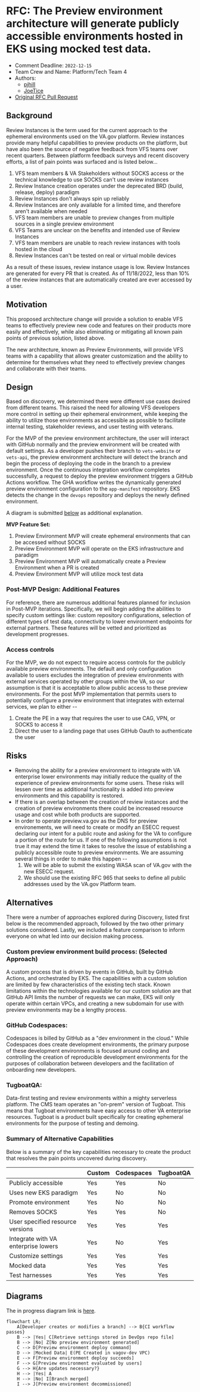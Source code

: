 # RFC: The Preview environment architecture will generate publicly accessible environments hosted in EKS using mocked test data.

* Comment Deadline: `2022-12-15`
* Team Crew and Name: Platform/Tech Team 4
* Authors:
  * [pjhill](https://github.com/pjhill)
  * [JoeTice](https://github.com/JoeTice)
* [Original RFC Pull Request](https://github.com/department-of-veterans-affairs/va.gov-platform-arch/pull/51)

## Background
Review Instances is the term used for the current approach to the ephemeral environments used on the VA.gov platform. Review instances provide many helpful capabilities to preview products on the platform, but have also been the source of negative feedback from VFS teams over recent quarters. Between platform feedback surveys and recent discovery efforts, a list of pain points was surfaced and is listed below...
1. VFS team members & VA Stakeholders without SOCKS access or the technical knowledge to use SOCKS can't use review instances
2. Review Instance creation operates under the deprecated BRD (build, release, deploy) paradigm
3. Review Instances don't always spin up reliably
4. Review Instances are only available for a limited time, and therefore aren't available when needed
5. VFS team members are unable to preview changes from multiple sources in a single preview environment
6. VFS Teams are unclear on the benefits and intended use of Review Instances
7. VFS team members are unable to reach review instances with tools hosted in the cloud
8. Review Instances can't be tested on real or virtual mobile devices

As a result of these issues, review instance usage is low. Review Instances are generated for every PR that is created. As of 11/18/2022, less than 10% of the review instances that are automatically created are ever accessed by a user.

## Motivation
This proposed architecture change will provide a solution to enable VFS teams to effectively preview new code and features on their products more easily and effectively, while also eliminating or mitigating all known pain points of previous solution, listed above.

The new architecture, known as Preview Environments, will provide VFS teams with a capability that allows greater customization and the ability to determine for themselves what they need to effectively preview changes and collaborate with their teams.

## Design
Based on discovery, we determined there were different use cases desired from different teams. This raised the need for allowing VFS developers more control in setting up their ephemeral environment, while keeping the ability to utilize those environments as accessible as possible to facilitate internal testing, stakeholder reviews, and user testing with veterans.

For the MVP of the preview environment architecture, the user will interact with GitHub normally and the preview environment will be created with default settings. As a developer pushes their branch to `vets-website` or `vets-api`, the preview environment architecture will detect the branch and begin the process of deploying the code in the branch to a preview environment. Once the continuous integration workflow completes successfully, a request to deploy the preview environment triggers a GitHub Actions workflow. The GHA workflow writes the dynamically generated preview environment configuration to the `app-manifest` repository. EKS detects the change in the `devops` repository and deploys the newly defined environment.

A diagram is submitted [below](#Diagrams) as additional explanation.

**MVP Feature Set:**
1. Preview Environment MVP will create ephemeral environments that can be accessed without SOCKS
2. Preview Environment MVP will operate on the EKS infrastructure and paradigm
3. Preview Environment MVP will automatically create a Preview Environment when a PR is created
4. Preview Environment MVP will utilize mock test data

### Post-MVP Design: Additional Features
For reference, there are numerous additional features planned for inclusion in Post-MVP iterations. Specifically, we will begin adding the abilities to specify custom settings like: custom repository configurations, selection of different types of test data, connectivity to lower environment endpoints for external partners. These features will be vetted and prioritized as development progresses.

### Access controls
For the MVP, we do not expect to require access controls for the publicly available preview environments. The default and only configuration available to users excludes the integration of preview environments with external services operated by other groups within the VA, so our assumption is that it is acceptable to allow public access to these preview environments. For the post MVP implementation that permits users to potentially configure a preview environment that integrates with external services, we plan to either --
1. Create the PE in a way that requires the user to use CAG, VPN, or SOCKS to access it
2. Direct the user to a landing page that uses GitHub Oauth to authenticate the user

## Risks
* Removing the ability for a preview environment to integrate with VA enterprise lower environments may initially reduce the quality of the experience of preview environments for some users. These risks will lessen over time as additional functionality is added into preview environments and this capability is restored.
* If there is an overlap between the creation of review instances and the creation of preview environments there could be increased resource usage and cost while both products are supported.
* In order to operate preview.va.gov as the DNS for preview environements, we will need to create or modify an ESECC request declaring our intent for a public route and asking for the VA to configure a portion of the route for us. If one of the following assumptions is not true it may extend the time it takes to resolve the issue of establishing a publicly accessible route to preview environments. We are assuming several things in order to make this happen --
    1. We will be able to submit the existing WASA scan of VA.gov with the new ESECC request.
    2. We should use the existing RFC 965 that seeks to define all public addresses used by the VA.gov Platform team.
    
<!--
List the risks of this approach

* There are always risks. What are the risks of this solution?
* These are the things people will bring up in opposition to your idea or plans. Acknowledge them.
-->
## Alternatives
There were a number of approaches explored during Discovery, listed first below is the recommended approach, followed by the two other primary solutions considered. Lastly, we included a feature comparison to inform everyone on what led into our decision making process.

### Custom preview environment build process: (Selected Approach)
A custom process that is driven by events in GitHub, built by GitHub Actions, and orchestrated by EKS. The capabilities with a custom solution are limited by few characteristics of the existing tech stack. Known limitations within the technologies available for our custom solution are that GitHub API limits the number of requests we can make, EKS will only operate within certain VPCs, and creating a new subdomain for use with preview environments may be a lengthy process.

### GitHub Codespaces:
Codespaces is billed by GitHub as a "dev environment in the cloud." While Codespaces does create development environments, the primary purpose of these development environments is focused around coding and controlling the creation of reproducible development environments for the purposes of collaboration between developers and the facilitation of onboarding new developers.

### TugboatQA:
Data-first testing and review environments within a mighty serverless platform. The CMS team operates an "on-prem" version of Tugboat. This means that Tugboat environments have easy access to other VA enterprise resources. Tugboat is a product built specifically for creating ephemeral environments for the purpose of testing and demoing.

### Summary of Alternative Capabilities
Below is a summary of the key capabilities necessary to create the product that resolves the pain points uncovered during discovery.

|                                     | Custom | Codespaces | TugboatQA |
|-------------------------------------|--------|------------|-----------|
| Publicly accessible                 | Yes    | Yes        | No        |
| Uses new EKS paradigm               | Yes    | No         | No        |
| Promote environment                 | Yes    | No         | No        |
| Removes SOCKS                       | Yes    | Yes        | No        |
| User specified resource versions    | Yes    | Yes        | Yes       |
| Integrate with VA enterprise lowers | Yes    | No         | Yes       |
| Customize settings                  | Yes    | Yes        | Yes       |
| Mocked data                         | Yes    | Yes        | Yes       |
| Test harnesses                      | Yes    | Yes        | Yes       |

## Diagrams
The in progress diagram link is [here](https://mermaid.live/edit#pako:eNp9kl9v2jAUxb_KlZ82KSAISUkyaRP_2jKtFHXTpBX64MYXsEjsyHbCssB3n2PotErd8mTZ93fOyb23IalkSBKyyeQh3VFl4MvDh7UA-41WU6wwkwUqSBVSgxqkglwyvuH2TOFZUZHunqDT-QjjZjKHg1T7VgkKqjXq01lo7AqOP1AfYbJ6QKO4FQaNxnCx1aCNVMiAC7CG94UGhYWEDc_w6ZXAQh7hcbWQUCisOB4ARcWVFDkKA4v7b7BFgcrmZBdu4rjpavlGPcMikzWkMs-peAGmZ6M7me5toCk19Aizd8sZTNz_u4wV3cqqw7CC78vJ-zM3c9z1_4x0maaITF-crh1x8yaBFc1KZ_dcQ6lRvUA3DrptRgqhLJibiMAUtaaq_nTp9u1f3R69umr7N1-N3dAgR7X906i5K_j8j_xtj7jWXAoLEI9YNKec2a1pWnxNzA5zXJPEHhlV-zVZi5Oto6WRX2uRksSoEj1yjjzldKtoTpINzbS9Rcbt_O_Oa-i20SMFFSRpyE-SdOJh2A37vSgMo6Hf6_Ujj9QkCYZR14_jQXAVxlHgh1fBySO_pLSy_e4wHAyCuB8FcRTHfuw7vUf32AY5_QbD2_TA).

```mermaid
flowchart LR;
    A[Developer creates or modifies a branch] --> B{CI workflow passes}
    B --> |Yes| C[Retrieve settings stored in DevOps repo file]
    B --> |No| Z[No preview environment generated]
    C --> D[Preview environment deploy command]
    D --> |Mocked Data| E(PE Created in vagov-dev VPC)
    E --> F[Preview environment deploy succeeds]
    F --> G[Preview environment evaluated by users]
    G --> H{Are updates necessary?}
    H --> |Yes| A
    H --> |No| I[Branch merged]
    I --> J[Preview environment decommissioned]
```
